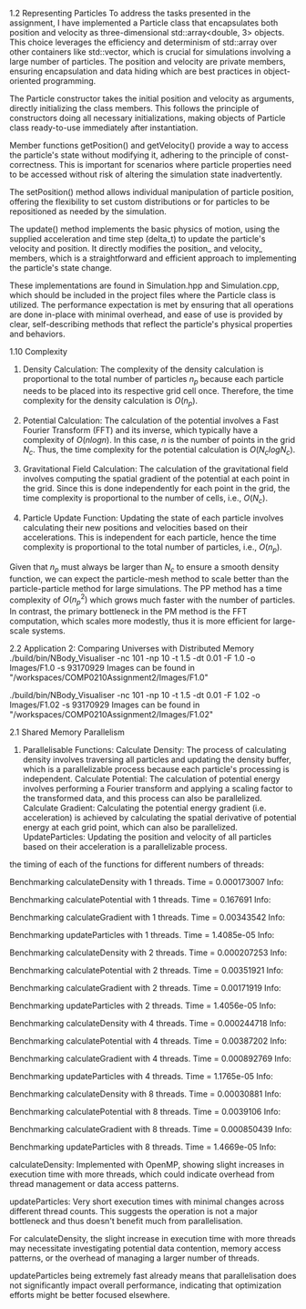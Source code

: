 1.2 Representing Particles
To address the tasks presented in the assignment, I have implemented a Particle class that encapsulates both position and velocity as three-dimensional std::array<double, 3> objects. This choice leverages the efficiency and determinism of std::array over other containers like std::vector, which is crucial for simulations involving a large number of particles. The position and velocity are private members, ensuring encapsulation and data hiding which are best practices in object-oriented programming.

The Particle constructor takes the initial position and velocity as arguments, directly initializing the class members. This follows the principle of constructors doing all necessary initializations, making objects of Particle class ready-to-use immediately after instantiation.

Member functions getPosition() and getVelocity() provide a way to access the particle's state without modifying it, adhering to the principle of const-correctness. This is important for scenarios where particle properties need to be accessed without risk of altering the simulation state inadvertently.

The setPosition() method allows individual manipulation of particle position, offering the flexibility to set custom distributions or for particles to be repositioned as needed by the simulation.

The update() method implements the basic physics of motion, using the supplied acceleration and time step (delta_t) to update the particle's velocity and position. It directly modifies the position_ and velocity_ members, which is a straightforward and efficient approach to implementing the particle's state change.

These implementations are found in Simulation.hpp and Simulation.cpp, which should be included in the project files where the Particle class is utilized. The performance expectation is met by ensuring that all operations are done in-place with minimal overhead, and ease of use is provided by clear, self-describing methods that reflect the particle's physical properties and behaviors.


1.10 Complexity
1. Density Calculation: The complexity of the density calculation is proportional to the total number of particles $n_p$​ because each particle needs to be placed into its respective grid cell once. Therefore, the time complexity for the density calculation is $O(n_p)$.

2. Potential Calculation: The calculation of the potential involves a Fast Fourier Transform (FFT) and its inverse, which typically have a complexity of $O(nlogn)$. In this case, $n$ is the number of points in the grid $N_c$. Thus, the time complexity for the potential calculation is $O(N_clogN_c)$.

3. Gravitational Field Calculation: The calculation of the gravitational field involves computing the spatial gradient of the potential at each point in the grid. Since this is done independently for each point in the grid, the time complexity is proportional to the number of cells, i.e., $O(N_c)$.

4. Particle Update Function: Updating the state of each particle involves calculating their new positions and velocities based on their accelerations. This is independent for each particle, hence the time complexity is proportional to the total number of particles, i.e., $O(n_p)$.

Given that $n_p$ must always be larger than $N_c$ to ensure a smooth density function, we can expect the particle-mesh method to scale better than the particle-particle method for large simulations. The PP method has a time complexity of $O(n_p^2)$ which grows much faster with the number of particles. In contrast, the primary bottleneck in the PM method is the FFT computation, which scales more modestly, thus it is more efficient for large-scale systems.



2.2 Application 2: Comparing Universes with Distributed Memory
./build/bin/NBody_Visualiser -nc 101 -np 10 -t 1.5 -dt 0.01 -F 1.0 -o Images/F1.0 -s 93170929
Images can be found in "/workspaces/COMP0210Assignment2/Images/F1.0"

./build/bin/NBody_Visualiser -nc 101 -np 10 -t 1.5 -dt 0.01 -F 1.02 -o Images/F1.02 -s 93170929
Images can be found in "/workspaces/COMP0210Assignment2/Images/F1.02"


2.1 Shared Memory Parallelism

1. Parallelisable Functions:
Calculate Density: The process of calculating density involves traversing all particles and updating the density buffer, which is a parallelizable process because each particle's processing is independent.
Calculate Potential: The calculation of potential energy involves performing a Fourier transform and applying a scaling factor to the transformed data, and this process can also be parallelized.
Calculate Gradient: Calculating the potential energy gradient (i.e. acceleration) is achieved by calculating the spatial derivative of potential energy at each grid point, which can also be parallelized.
UpdateParticles: Updating the position and velocity of all particles based on their acceleration is a parallelizable process.

the timing of each of the functions for different numbers of threads:

Benchmarking calculateDensity with 1 threads.
Time = 0.000173007 Info: 

Benchmarking calculatePotential with 1 threads.
Time = 0.167691 Info: 

Benchmarking calculateGradient with 1 threads.
Time = 0.00343542 Info: 

Benchmarking updateParticles with 1 threads.
Time = 1.4085e-05 Info: 

Benchmarking calculateDensity with 2 threads.
Time = 0.000207253 Info: 

Benchmarking calculatePotential with 2 threads.
Time = 0.00351921 Info: 

Benchmarking calculateGradient with 2 threads.
Time = 0.00171919 Info: 

Benchmarking updateParticles with 2 threads.
Time = 1.4056e-05 Info: 

Benchmarking calculateDensity with 4 threads.
Time = 0.000244718 Info: 

Benchmarking calculatePotential with 4 threads.
Time = 0.00387202 Info: 

Benchmarking calculateGradient with 4 threads.
Time = 0.000892769 Info: 

Benchmarking updateParticles with 4 threads.
Time = 1.1765e-05 Info: 

Benchmarking calculateDensity with 8 threads.
Time = 0.00030881 Info: 

Benchmarking calculatePotential with 8 threads.
Time = 0.0039106 Info: 

Benchmarking calculateGradient with 8 threads.
Time = 0.000850439 Info: 

Benchmarking updateParticles with 8 threads.
Time = 1.4669e-05 Info:

calculateDensity: Implemented with OpenMP, showing slight increases in execution time with more threads, which could indicate overhead from thread management or data access patterns.

updateParticles: Very short execution times with minimal changes across different thread counts. This suggests the operation is not a major bottleneck and thus doesn't benefit much from parallelisation.

For calculateDensity, the slight increase in execution time with more threads may necessitate investigating potential data contention, memory access patterns, or the overhead of managing a larger number of threads.

updateParticles being extremely fast already means that parallelisation does not significantly impact overall performance, indicating that optimization efforts might be better focused elsewhere.
